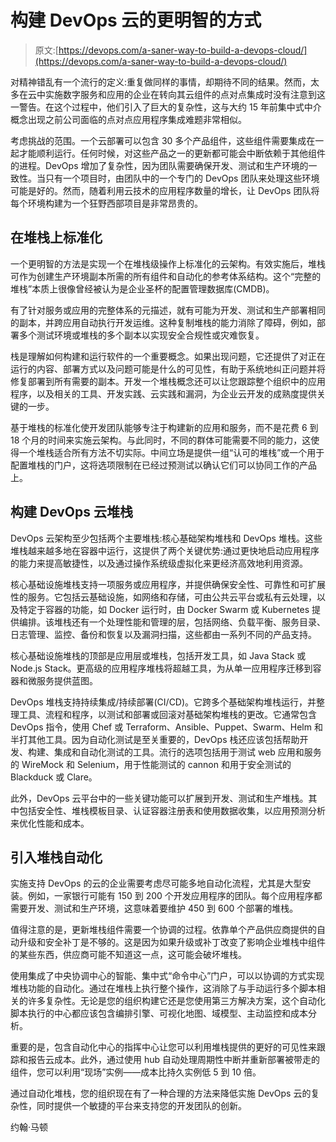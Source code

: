 # 构建 DevOps 云的更明智的方式

> 原文:[https://devops.com/a-saner-way-to-build-a-devops-cloud/](https://devops.com/a-saner-way-to-build-a-devops-cloud/)

对精神错乱有一个流行的定义:重复做同样的事情，却期待不同的结果。然而，太多在云中实施数字服务和应用的企业在转向其云组件的点对点集成时没有注意到这一警告。在这个过程中，他们引入了巨大的复杂性，这与大约 15 年前集中式中介概念出现之前公司面临的点对点应用程序集成难题非常相似。

考虑挑战的范围。一个云部署可以包含 30 多个产品组件，这些组件需要集成在一起才能顺利运行。任何时候，对这些产品之一的更新都可能会中断依赖于其他组件的进程。DevOps 增加了复杂性，因为团队需要确保开发、测试和生产环境的一致性。当只有一个项目时，由团队中的一个专门的 DevOps 团队来处理这些环境可能是好的。然而，随着利用云技术的应用程序数量的增长，让 DevOps 团队将每个环境构建为一个狂野西部项目是非常昂贵的。

## **在堆栈上标准化**

一个更明智的方法是实现一个在堆栈级操作上标准化的云架构。有效实施后，堆栈可作为创建生产环境副本所需的所有组件和自动化的参考体系结构。这个“完整的堆栈”本质上很像曾经被认为是企业圣杯的配置管理数据库(CMDB)。

有了针对服务或应用的完整体系的元描述，就有可能为开发、测试和生产部署相同的副本，并跨应用自动执行开发运维。这种复制堆栈的能力消除了障碍，例如，部署多个测试环境或堆栈的多个副本以实现安全合规性或灾难恢复。

栈是理解如何构建和运行软件的一个重要概念。如果出现问题，它还提供了对正在运行的内容、部署方式以及问题可能是什么的可见性，有助于系统地纠正问题并将修复部署到所有需要的副本。开发一个堆栈概念还可以让您跟踪整个组织中的应用程序，以及相关的工具、开发实践、云实践和漏洞，为企业云开发的成熟度提供关键的一步。

基于堆栈的标准化使开发团队能够专注于构建新的应用和服务，而不是花费 6 到 18 个月的时间来实施云架构。与此同时，不同的群体可能需要不同的能力，这使得一个堆栈适合所有方法不切实际。中间立场是提供一组“认可的堆栈”或一个用于配置堆栈的门户，这将选项限制在已经过预测试以确认它们可以协同工作的产品上。

## **构建 DevOps 云堆栈**

DevOps 云架构至少包括两个主要堆栈:核心基础架构堆栈和 DevOps 堆栈。这些堆栈越来越多地在容器中运行，这提供了两个关键优势:通过更快地启动应用程序的能力来提高敏捷性，以及通过操作系统级虚拟化来更经济高效地利用资源。

核心基础设施堆栈支持一项服务或应用程序，并提供确保安全性、可靠性和可扩展性的服务。它包括云基础设施，如网络和存储，可由公共云平台或私有云处理，以及特定于容器的功能，如 Docker 运行时，由 Docker Swarm 或 Kubernetes 提供编排。该堆栈还有一个处理性能和管理的层，包括网络、负载平衡、服务目录、日志管理、监控、备份和恢复以及漏洞扫描，这些都由一系列不同的产品支持。

核心基础设施堆栈的顶部是应用层或堆栈，包括开发工具，如 Java Stack 或 Node.js Stack。更高级的应用程序堆栈将超越工具，为从单一应用程序迁移到容器和微服务提供蓝图。

DevOps 堆栈支持持续集成/持续部署(CI/CD)。它跨多个基础架构堆栈运行，并整理工具、流程和程序，以测试和部署或回滚对基础架构堆栈的更改。它通常包含 DevOps 指令，使用 Chef 或 Terraform、Ansible、Puppet、Swarm、Helm 和半打其他工具。因为自动化测试是至关重要的，DevOps 栈还应该包括帮助开发、构建、集成和自动化测试的工具。流行的选项包括用于测试 web 应用和服务的 WireMock 和 Selenium，用于性能测试的 cannon 和用于安全测试的 Blackduck 或 Clare。

此外，DevOps 云平台中的一些关键功能可以扩展到开发、测试和生产堆栈。其中包括安全性、堆栈模板目录、认证容器注册表和使用数据收集，以应用预测分析来优化性能和成本。

## **引入堆栈自动化**

实施支持 DevOps 的云的企业需要考虑尽可能多地自动化流程，尤其是大型安装。例如，一家银行可能有 150 到 200 个开发应用程序的团队。每个应用程序都需要开发、测试和生产环境，这意味着要维护 450 到 600 个部署的堆栈。

值得注意的是，更新堆栈组件需要一个协调的过程。依靠单个产品供应商提供的自动升级和安全补丁是不够的。这是因为如果升级或补丁改变了影响企业堆栈中组件的某些东西，供应商可能不知道这一点，这可能会破坏堆栈。

使用集成了中央协调中心的智能、集中式“命令中心”门户，可以以协调的方式实现堆栈功能的自动化。通过在堆栈上执行整个操作，这消除了与手动运行多个脚本相关的许多复杂性。无论是您的组织构建它还是您使用第三方解决方案，这个自动化脚本执行的中心都应该包含编排引擎、可视化地图、域模型、主动监控和成本分析。

重要的是，包含自动化中心的指挥中心让您可以利用堆栈提供的更好的可见性来跟踪和报告云成本。此外，通过使用 hub 自动处理周期性中断并重新部署被带走的组件，您可以利用“现场”实例——成本比持久实例低 5 到 10 倍。

通过自动化堆栈，您的组织现在有了一种合理的方法来降低实施 DevOps 云的复杂性，同时提供一个敏捷的平台来支持您的开发团队的创新。

约翰·马顿